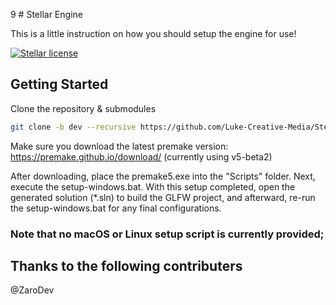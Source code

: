 9 # Stellar Engine

This is a little instruction on how you should setup the engine for use!

<a href="https://github.com/Luke-Creative-Media/StellarEngine/blob/master/LICENSE" target="blank">
    <img src="https://img.shields.io/github/license/Luke-Creative-Media/StellarEngine?style=for-the-badge" alt="Stellar license">
</a>

## Getting Started
Clone the repository & submodules
```bash
git clone -b dev --recursive https://github.com/Luke-Creative-Media/StellarEngine.git
```
Make sure you download the latest premake version: https://premake.github.io/download/ (currently using v5-beta2)

After downloading, place the premake5.exe into the "Scripts" folder. Next, execute the setup-windows.bat. With this setup completed, open the generated solution (*.sln) to build the GLFW project, and afterward, re-run the setup-windows.bat for any final configurations.

### Note that no macOS or Linux setup script is currently provided;


## Thanks to the following contributers
@ZaroDev